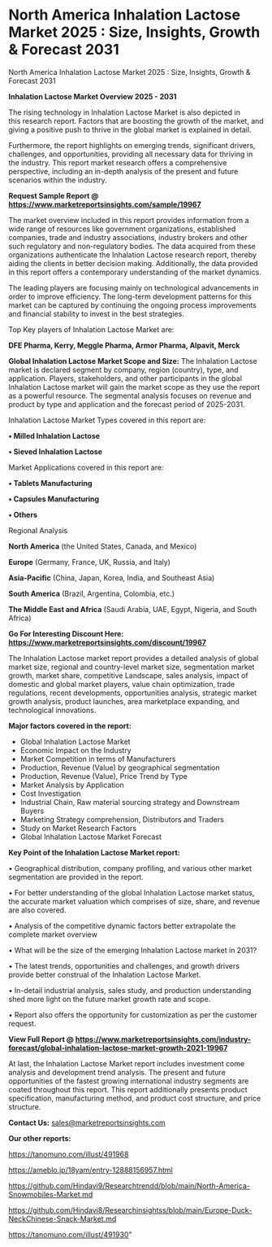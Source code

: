 # North America Inhalation Lactose Market 2025 : Size, Insights, Growth & Forecast 2031
North America Inhalation Lactose Market 2025 : Size, Insights, Growth & Forecast 2031

<Strong> Inhalation Lactose Market Overview 2025 - 2031</strong>

The rising technology in Inhalation Lactose Market is also depicted in this research report. Factors that are boosting the growth of the market, and giving a positive push to thrive in the global market is explained in detail.

Furthermore, the report highlights on emerging trends, significant drivers, challenges, and opportunities, providing all necessary data for thriving in the industry. This report market research offers a comprehensive perspective, including an in-depth analysis of the present and future scenarios within the industry.

<strong>Request Sample Report @ <a href=https://www.marketreportsinsights.com/sample/19967>https://www.marketreportsinsights.com/sample/19967</a></strong>

The market overview included in this report provides information from a wide range of resources like government organizations, established companies, trade and industry associations, industry brokers and other such regulatory and non-regulatory bodies. The data acquired from these organizations authenticate the Inhalation Lactose research report, thereby aiding the clients in better decision making. Additionally, the data provided in this report offers a contemporary understanding of the market dynamics.

The leading players are focusing mainly on technological advancements in order to improve efficiency. The long-term development patterns for this market can be captured by continuing the ongoing process improvements and financial stability to invest in the best strategies.

Top Key players of Inhalation Lactose Market are:

<strong>DFE Pharma, Kerry, Meggle Pharma, Armor Pharma, Alpavit, Merck</strong>

<strong><b>Global Inhalation Lactose Market Scope and Size:</b></strong>
The Inhalation Lactose market is declared segment by company, region (country), type, and application. Players, stakeholders, and other participants in the global Inhalation Lactose market will gain the market scope as they use the report as a powerful resource. The segmental analysis focuses on revenue and product by type and application and the forecast period of 2025-2031.

Inhalation Lactose Market Types covered in this report are:

<strong>• Milled Inhalation Lactose

• Sieved Inhalation Lactose</strong>

Market Applications covered in this report are:

<strong>• Tablets Manufacturing

• Capsules Manufacturing

• Others</strong> 

Regional Analysis

<strong>North America</strong> (the United States, Canada, and Mexico)

<strong>Europe</strong> (Germany, France, UK, Russia, and Italy)

<strong>Asia-Pacific</strong> (China, Japan, Korea, India, and Southeast Asia)

<strong>South America</strong> (Brazil, Argentina, Colombia, etc.)

<strong>The Middle East and Africa</strong> (Saudi Arabia, UAE, Egypt, Nigeria, and South Africa)

<strong>Go For Interesting Discount Here: <a href=https://www.marketreportsinsights.com/discount/19967>https://www.marketreportsinsights.com/discount/19967</a></strong>

The Inhalation Lactose market report provides a detailed analysis of global market size, regional and country-level market size, segmentation market growth, market share, competitive Landscape, sales analysis, impact of domestic and global market players, value chain optimization, trade regulations, recent developments, opportunities analysis, strategic market growth analysis, product launches, area marketplace expanding, and technological innovations.

<strong><b>Major factors covered in the report:</b></strong>
<ul>
  <li>Global Inhalation Lactose Market </li>
  <li>Economic Impact on the Industry</li>
  <li>Market Competition in terms of Manufacturers</li>
  <li>Production, Revenue (Value) by geographical segmentation</li>
  <li>Production, Revenue (Value), Price Trend by Type</li>
  <li>Market Analysis by Application</li>
  <li>Cost Investigation</li>
  <li>Industrial Chain, Raw material sourcing strategy and Downstream Buyers</li>
  <li>Marketing Strategy comprehension, Distributors and Traders</li>
  <li>Study on Market Research Factors</li>
  <li>Global Inhalation Lactose Market Forecast</li>
</ul>

<strong><b>Key Point of the Inhalation Lactose Market report:</b></strong>

• Geographical distribution, company profiling, and various other market segmentation are provided in the report.

• For better understanding of the global Inhalation Lactose market status, the accurate market valuation which comprises of size, share, and revenue are also covered.

• Analysis of the competitive dynamic factors better extrapolate the complete market overview

• What will be the size of the emerging Inhalation Lactose market in 2031?

• The latest trends, opportunities and challenges, and growth drivers provide better construal of the Inhalation Lactose Market.

• In-detail industrial analysis, sales study, and production understanding shed more light on the future market growth rate and scope.

• Report also offers the opportunity for customization as per the customer request.

<strong><b>View Full Report @ <a href=https://www.marketreportsinsights.com/industry-forecast/global-inhalation-lactose-market-growth-2021-19967>https://www.marketreportsinsights.com/industry-forecast/global-inhalation-lactose-market-growth-2021-19967</a></b></strong>


At last, the Inhalation Lactose Market report includes investment come analysis and development trend analysis. The present and future opportunities of the fastest growing international industry segments are coated throughout this report. This report additionally presents product specification, manufacturing method, and product cost structure, and price structure.

<strong>Contact Us:</strong>
sales@marketreportsinsights.com

<strong>Our other reports:</strong>

<a href=https://tanomuno.com/illust/491968>https://tanomuno.com/illust/491968</a>

<a href=https://ameblo.jp/18yam/entry-12888156957.html>https://ameblo.jp/18yam/entry-12888156957.html</a>

<a href=https://github.com/Hindavi9/Researchtrendd/blob/main/North-America-Snowmobiles-Market.md>https://github.com/Hindavi9/Researchtrendd/blob/main/North-America-Snowmobiles-Market.md</a>

<a href=https://github.com/Hindavi8/Researchinsightss/blob/main/Europe-Duck-NeckChinese-Snack-Market.md>https://github.com/Hindavi8/Researchinsightss/blob/main/Europe-Duck-NeckChinese-Snack-Market.md</a>

<a href=https://tanomuno.com/illust/491930>https://tanomuno.com/illust/491930</a>"
